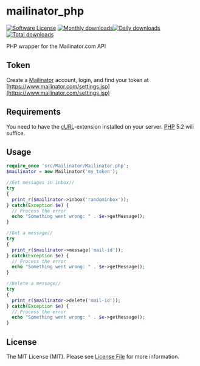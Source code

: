 # mailinator_php

[![Software License](https://img.shields.io/badge/license-MIT-brightgreen.svg?style=flat-square)](https://github.com/brnlbs/mailinator/blob/master/LICENSE)
[![Monthly downloads](https://img.shields.io/packagist/dm/thepieterdc/mailinator_php.svg)](https://packagist.org/packages/thepieterdc/mailinator_php)[![Daily downloads](https://img.shields.io/packagist/dd/thepieterdc/mailinator_php.svg)](https://packagist.org/packages/thepieterdc/mailinator_php)[![Total downloads](https://img.shields.io/packagist/dt/thepieterdc/mailinator_php.svg)](https://packagist.org/packages/thepieterdc/mailinator_php)

PHP wrapper for the Mailinator.com API

## Token
Create a [Mailinator](http://www.mailinator.com) account, login, and find your token at [https://www.mailinator.com/settings.jsp](https://www.mailinator.com/settings.jsp)

## Requirements
You need to have the [cURL](http://php.net/manual/en/book.curl.php)-extension installed on your server. [PHP](http://www.php.net) 5.2 will suffice.

## Usage
``` php
require_once 'src/Mailinator/Mailinator.php';
$mailinator = new Mailinator('my_token');

//Get messages in inbox//
try
{
  print_r($mailinator->inbox('randominbox'));
} catch(Exception $e) {
  // Process the error
  echo "Something went wrong: " . $e->getMessage();
}

//Get a message//
try
{
  print_r($mailinator->message('mail-id'));
} catch(Exception $e) {
  // Process the error
  echo "Something went wrong: " . $e->getMessage();
}

//Delete a message//
try
{
  print_r($mailinator->delete('mail-id'));
} catch(Exception $e) {
  // Process the error
  echo "Something went wrong: " . $e->getMessage();
}
```

## License

The MIT License (MIT). Please see [License File](https://github.com/thepieterdc/mailinator_php/blob/master/LICENSE) for more information.
